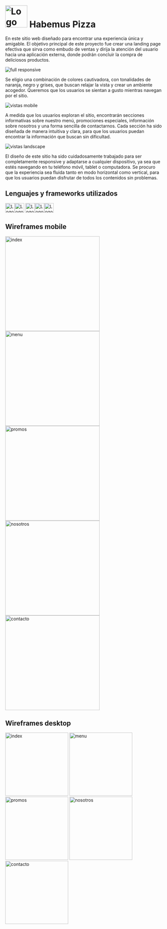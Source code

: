# <img src="https://github.com/Nicolas-Andreis/habemus_pizza/assets/111246225/52edbec1-8546-43a3-8c1c-710b4cf82925" alt="Logo de pizza"  height="70">  Habemus Pizza  

 
En este sitio web diseñado para encontrar una experiencia única y amigable. El objetivo principal de este proyecto fue crear una landing page efectiva que sirva como embudo de ventas y dirija la atención del usuario hacia una aplicación externa, donde podrán concluir la compra de deliciosos productos.

![full responsive](https://github.com/Nicolas-Andreis/habemus-pizza-3/assets/111246225/f796c323-28e9-4446-9796-f894255bc286)

Se eligio una combinación de colores cautivadora, con tonalidades de naranja, negro y grises, que buscan relajar la vista y crear un ambiente acogedor. Queremos que los usuarios se sientan a gusto mientras navegan por el sitio.
 

![vistas mobile](https://github.com/Nicolas-Andreis/habemus-pizza-3/assets/111246225/3b8367e6-e30c-44ab-8c70-ffe260868f2f)

A medida que los usuarios exploran el sitio, encontrarán secciones informativas sobre nuestro menú, promociones especiales, información sobre nosotros y una forma sencilla de contactarnos. Cada sección ha sido diseñada de manera intuitiva y clara, para que los usuarios puedan encontrar la información que buscan sin dificultad.


![vistas landscape](https://github.com/Nicolas-Andreis/habemus-pizza-3/assets/111246225/9f0d1bbb-748f-4fbd-827f-3c3bc48fb6c7)



El diseño de este sitio ha sido cuidadosamente trabajado para ser completamente responsive y adaptarse a cualquier dispositivo, ya sea que estés navegando en tu teléfono móvil, tablet o computadora. Se procuro que la experiencia sea fluida tanto en modo horizontal como vertical, para que los usuarios puedan disfrutar de todos los contenidos sin problemas.

## Lenguajes y frameworks utilizados

<img src="https://img.shields.io/badge/_HTML-brightgreen?logo=html5&logoColor=white&labelColor=black&color=%23fb6800" alt="Logo de HTML"  height="30"><img src="https://img.shields.io/badge/_CSS-brightgreen?logo=css3&logoColor=white&labelColor=black&color=%23039be5" alt="Logo de CSS"  height="30">
<img src="https://img.shields.io/badge/_BOOTSTRAP-brightgreen?logo=BOOTSTRAP&logoColor=white&labelColor=black&color=%23673ab7" alt="Logo de bootstrap"  height="30"><img src="https://img.shields.io/badge/_SASS-brightgreen?logo=sass&logoColor=white&labelColor=black&color=%23e9608f" alt="Logo de SASS"  height="30"><img src="https://img.shields.io/badge/_TERMINAL-brightgreen?logo=WINDOWS%20TERMINAL&logoColor=white&labelColor=black&color=%23787878" alt="Logo de TERMINAL"  height="30">

## Wireframes mobile
<img src="https://github.com/Nicolas-Andreis/habemus_pizza/assets/111246225/d8928050-c98a-4b3b-8b44-3187bb0feb21" alt="index"  height="300">    <img src="https://github.com/Nicolas-Andreis/habemus_pizza/assets/111246225/b5b6335a-5d2a-4589-9004-3f4ccc44127e" alt="menu"  height="300">    <img src="https://github.com/Nicolas-Andreis/habemus_pizza/assets/111246225/e8f131ad-5b83-4f3a-8107-eea1da890f9e" alt="promos"  height="300">    <img src="https://github.com/Nicolas-Andreis/habemus_pizza/assets/111246225/84997cfe-5347-46b4-a09f-068eb607eed0" alt="nosotros"  height="300">    <img src="https://github.com/Nicolas-Andreis/habemus_pizza/assets/111246225/f5e8aade-e449-42e8-9949-f3d4dbb8b1ee" alt="contacto"  height="300">

## Wireframes desktop
<img src="https://github.com/Nicolas-Andreis/habemus_pizza/assets/111246225/a961a52c-7496-4e5a-b54f-0dc5f9d1eb3e" alt="index"  height="200">    <img src="https://github.com/Nicolas-Andreis/habemus_pizza/assets/111246225/8447cafb-33cc-41d2-b5cb-f8bae2c23452" alt="menu"  height="200">    <img src="https://github.com/Nicolas-Andreis/habemus_pizza/assets/111246225/bf5adab7-ca88-4b5e-b4f3-f2616b434397" alt="promos"  height="200">    <img src="https://github.com/Nicolas-Andreis/habemus_pizza/assets/111246225/fb1a8e1e-89a6-41d5-8b60-f90837aef74d" alt="nosotros"  height="200">    <img src="https://github.com/Nicolas-Andreis/habemus_pizza/assets/111246225/b9101812-2727-44c4-a4fb-c2f332b706be" alt="contacto"  height="200">
